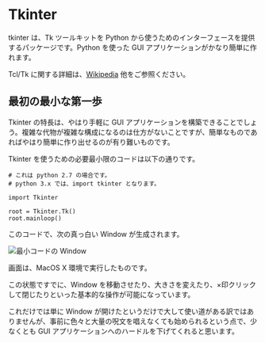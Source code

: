 # Tkinter

tkinter は、Tk ツールキットを Python から使うためのインターフェースを提供するパッケージです。Python を使った GUI アプリケーションがかなり簡単に作れます。

Tcl/Tk に関する詳細は、[Wikipedia](https://ja.wikipedia.org/wiki/Tcl/Tk) 他をご参照ください。

## 最初の最小な第一歩

Tkinter の特長は、やはり手軽に GUI アプリケーションを構築できることでしょう。複雑な代物が複雑な構成になるのは仕方がないことですが、簡単なものであればやはり簡単に作り出せるのが有り難いものです。

Tkinter を使うための必要最小限のコードは以下の通りです。

```
# これは python 2.7 の場合です。
# python 3.x では、import tkinter となります。

import Tkinter

root = Tkinter.Tk()
root.mainloop()
```

このコードで、次の真っ白い Window が生成されます。

![最小コードの Window](https://raw.githubusercontent.com/wiki/mnaniwa-291031/programming_study/images/minimum_window.png)

画面は、MacOS X 環境で実行したものです。

この状態ですでに、Window を移動させたり、大きさを変えたり、×印クリックして閉じたりといった基本的な操作が可能になっています。

これだけでは単に Window が開けたというだけで大して使い道がある訳ではありませんが、事前に色々と大量の呪文を唱えなくても始められるという点で、少なくとも GUI アプリケーションへのハードルを下げてくれると思います。

